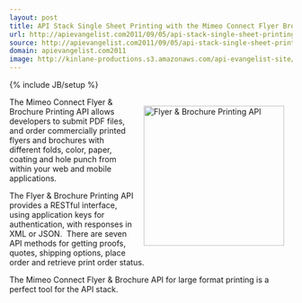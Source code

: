 ```yaml
---
layout: post
title: API Stack Single Sheet Printing with the Mimeo Connect Flyer Brochure Printing API
url: http://apievangelist.com2011/09/05/api-stack-single-sheet-printing-with-the-mimeo-connect-flyer-&-brochure-printing-api/
source: http://apievangelist.com2011/09/05/api-stack-single-sheet-printing-with-the-mimeo-connect-flyer-&-brochure-printing-api/
domain: apievangelist.com2011
image: http://kinlane-productions.s3.amazonaws.com/api-evangelist-site/blog/flyers-sample-image.png
---
```

{% include JB/setup %}
<p><img style="padding: 15px;" src="http://kinlane-productions.s3.amazonaws.com/mimeo/flyers-sample-image.png" alt="Flyer &amp; Brochure Printing API" width="250" align="right" />The Mimeo Connect Flyer &amp; Brochure Printing API allows developers to submit PDF files, and order commercially printed flyers and brochures with different folds, color, paper, coating and hole punch from within your web and mobile applications.</p>
<p>The <a title="Flyer &amp; Brochure Printing API">Flyer &amp; Brochure Printing API</a> provides a RESTful interface, using application keys for authentication, with responses in XML or JSON. &nbsp;There are seven API methods for getting proofs, quotes, shipping options, place order and retrieve print order status.</p>
<p>The Mimeo Connect Flyer &amp; Brochure  API for large format printing is a perfect tool for the API stack.</p>
